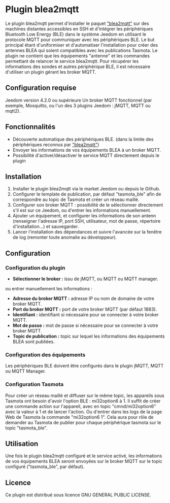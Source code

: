 # Plugin blea2mqtt

Le plugin blea2mqtt permet d'installer le paquet ["blea2mqtt"](https://github.com/Flobul/blea2mqtt) sur des machines distantes accessibles en SSH et d'intégrer les périphériques Bluetooth Low Energy (BLE) dans le système Jeedom en utilisant le protocole MQTT pour communiquer avec les périphériques BLE.
Le but principal étant d'uniformiser et d'automatiser l'installation pour créer des antennes BLEA qui soient compatibles avec les publications Tasmota.
Le plugin ne contient que les équipements "antenne" et les commandes permettant de relancer le service blea2mqtt.
Pour récupérer les informations des sondes et autres périphérique BLE, il est nécessaire d'utiliser un plugin gérant les broker MQTT.

## Configuration requise

Jeedom version 4.2.0 ou supérieure
Un broker MQTT fonctionnel (par exemple, Mosquitto, ou l'un des 3 plugins Jeedom : jMQTT, MQTT ou mqtt2).

## Fonctionnalités
- Découverte automatique des périphériques BLE. (dans la limite des périphériques reconnus par ["blea2mqtt"](https://github.com/Flobul/blea2mqtt))
- Envoyer les informations de vos équipements BLEA à un broker MQTT.
- Possibilité d'activer/désactiver le service MQTT directement depuis le plugin

## Installation

1. Installer le plugin blea2mqtt via le market Jeedom ou depuis le Github.
2. Configurer le template de publication, par défaut "tasmota_ble" afin de correspondre au topic de Tasmota et créer un réseau maillé.
3. Configurer son broker MQTT : possibilité de le sélectionner directement s'il est sur ce Jeedom, ou d'entrer les informations manuellement.
4. Ajouter un équipement, et configurer les informations de son antenn (renseigner l'adresse IP, port SSH, utilisateur, mot de passe, répertoire d'installation...) et sauvegarder.
5. Lancer l'installation des dépendances et suivre l'avancée sur la fenêtre de log (remonter toute anomalie au développeur).

## Configuration

### Configuration du plugin

- **Sélectionner le broker :** issu de jMQTT, ou MQTT ou MQTT manager.

ou entrer manuellement les informations :

- **Adresse du broker MQTT :** adresse IP ou nom de domaine de votre broker MQTT.
- **Port du broker MQTT :** port de votre broker MQTT (par défaut 1883).
- **Identifiant :** identifiant si nécessaire pour se connecter à votre broker MQTT.
- **Mot de passe :** mot de passe si nécessaire pour se connecter à votre broker MQTT.
- **Topic de publication :** topic sur lequel les informations des équipements BLEA sont publiées.

### Configuration des équipements

Les périphériques BLE doivent être configurés dans le plugin jMQTT, MQTT ou MQTT Manager.

### Configuration Tasmota

Pour créer un réseau maillé et diffuser sur le même topic, les appareils sous Tasmota ont besoin d'avoir l'option BLE : mi32option6 à 1.
Il suffit de créer une commande action sur l'appareil, avec en topic "cmnd/mi32option6" avec la valeur à 1 et de lancer l'action.
Ou d'entrer dans les logs de la page Web de Tasmota la commande "mi32option6 1".
Cela aura pour rôle de demander au Tasmota de publier pour chaque périphérique tasmota sur le topic "tasmota_ble".

## Utilisation

Une fois le plugin blea2mqtt configuré et le service activé, les informations de vos équipements BLEA seront envoyées sur le broker MQTT sur le topic configuré ("tasmota_ble", par défaut).

## Licence

Ce plugin est distribué sous licence GNU GENERAL PUBLIC LICENSE.
